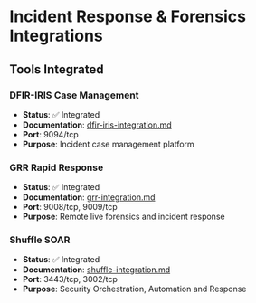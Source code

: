 # Incident Response & Forensics Integrations

## Tools Integrated

### DFIR-IRIS Case Management
- **Status**: ✅ Integrated
- **Documentation**: [dfir-iris-integration.md](dfir-iris-integration.md)
- **Port**: 9094/tcp
- **Purpose**: Incident case management platform

### GRR Rapid Response
- **Status**: ✅ Integrated
- **Documentation**: [grr-integration.md](grr-integration.md)
- **Port**: 9008/tcp, 9009/tcp
- **Purpose**: Remote live forensics and incident response

### Shuffle SOAR
- **Status**: ✅ Integrated
- **Documentation**: [shuffle-integration.md](shuffle-integration.md)
- **Port**: 3443/tcp, 3002/tcp
- **Purpose**: Security Orchestration, Automation and Response
